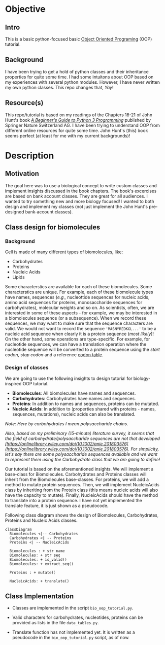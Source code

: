 # Objective

## Intro
This is a basic python-focused basic [Object Oriented Programing](https://en.wikipedia.org/wiki/Object-oriented_programming) (OOP) tutorial.

## Background
I have been trying to get a hold of python classes and their inheritance properties for quite some time. I had some intuitons about OOP based on my experiences with several python modules. However, I have never written my own python classes. This repo changes that, *Yay*! 

## Resource(s)

This repo/tutorial is based on my readings of the Chapters 18-21 of John Hunt's book [*A Beginner's Guide to Python 3 Programming*](https://doi.org/10.1007/978-3-030-20290-3_18) published by Springer Nature Switzerland AG. I have been trying to understand OOP from different online resources for quite some time. John Hunt's (this) book seems perfect (at least for me with my current backgrounds)!


# Description

## Motivation

The goal here was to use a biological concept to write custom classes and implement insights discussed in the book chapters. The book's excercises are based on bank account classes. They are great for all audiences. I wanted to try something new and more biology focused! I wanted to both design and implement my classes (not just implement the John Hunt's pre-designed bank-account classes).

## Class design for biomolecules 

### Background
Cell is made of many different types of biomolecules, like:
* Carbohydrates
* Proteins
* Nucleic Acids
* Lipids

Some characterstics are available for each of these biomolecules. Some characterstics are unique. For example, each of these biomolecule types have names, sequences (*e.g.,* nucleottide sequences for nucleic acids, amino acid sequences for proteins, monosaccharide sequences for carbohydrates), molecular weights and so on. As scientists, often, we are interested in some of these aspects - for example, we may be interested in a biomolecules sequence (or a subsequence). When we record these sequences, we may want to make sure that the sequence characters are valid. We would not want to record the sequence `'MASNYREDKGL...'` to be a nucleic acid sequence when clearly it is  a protein sequence (*most likely*)! On the other hand, some operations are type-specific. For example, for nucleotide sequences, we can have a translation operation where the nucleotide sequence will be converted to a protein sequence using the *start codon*, *stop codon* and a reference [codon table](https://en.wikipedia.org/wiki/DNA_and_RNA_codon_tables).

### Design of classes
We are going to use the following insights to design tutorial for biology-inspired OOP tutorial. 

* **Biomolecules**: All biomolecules have names and sequences. 
* **Carbohydrates**: Carbohydrates have names and sequences. 
* **Proteins**: In addition to names and sequences, proteins can be mutated.
* **Nucleic Acids**: In addition to (properties shared with proteins - names, sequences, mutations), nucleic acids can also be translated.

*Note: Here by carbohydrates I mean polysaccharide chains.* 

*Also, based on my preliminary (15-minute) literature survey, it seems that the field of carbohydrate/polysaccharide sequences are not that developed [https://onlinelibrary.wiley.com/doi/10.1002/anie.201803576](https://onlinelibrary.wiley.com/doi/10.1002/anie.201803576). For simplicity, let's say there are some polysaccharide sequences available and we want to represent them using the Carbohydrate class that we are going to define!*

Our tutorial is based on the aforementioned insights. We will implement a base-class for Biomolecules. Carbohydrates and Proteins classes will inherit from the Biomolecules base-classes. For proteins, we will add a method to mutate protein sequences. Then, we will implement NucleicAcids class by inheriting from the Protein class (this means nucleic acids will also have the capacity to mutate). Finally, NucleicAcids should have the method to translate into a protein sequence. I have not yet implemented the translate feature, it is just shown as a pseudocode.

Following class diagram shows the design of Biomolecules, Carbohydrates, Proteins and Nucleic Acids classes.

```mermaid
classDiagram
  Biomolecules <|-- Carbohydrates
  Carbohydrates <| -- Proteins
  Proteins <| -- NucleicAcids

  Biomolecules : + str name
  Biomolecules: + str seq
  Biomolecules: + is_valid()
  Biomolecules: + extract_seq()

  Proteins : + mutate()
  
  NucleicAcids: + translate()

```

## Class Implementation

* Classes are implemented in the script `bio_oop_tutorial.py`.

* Valid characters for carbohydrates, nucleotides, proteins can be provided as lists in the file `data_tables.py`.
* Translate function has not implemented yet. It is written as a pseudocode in the `bio_oop_tutorial.py` script, as of now.